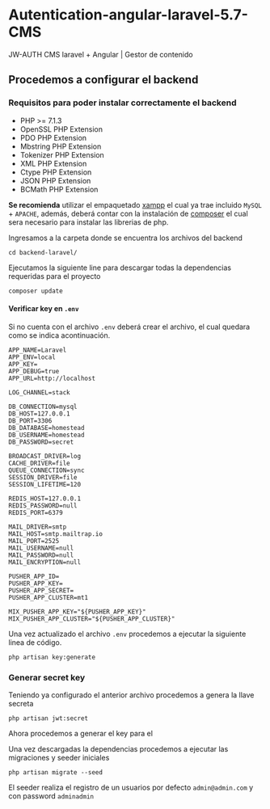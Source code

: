 # Autentication-angular-laravel-5.7-CMS
JW-AUTH CMS laravel + Angular | Gestor de contenido


## Procedemos a configurar el backend

### Requisitos para poder instalar correctamente el backend

- PHP >= 7.1.3
- OpenSSL PHP Extension
- PDO PHP Extension
- Mbstring PHP Extension
- Tokenizer PHP Extension
- XML PHP Extension
- Ctype PHP Extension
- JSON PHP Extension
- BCMath PHP Extension

**Se recomienda** utilizar el empaquetado [xampp](https://www.apachefriends.org/es/index.html) el cual ya trae incluido `MySQL` + `APACHE`, además, deberá contar con la instalación de [composer](https://getcomposer.org/) el cual sera necesario para instalar las librerias de php.

Ingresamos a la carpeta donde se encuentra los archivos del backend

```
cd backend-laravel/
```

Ejecutamos la siguiente line para descargar todas la dependencias requeridas para el proyecto

```
composer update
```

#### Verificar key en `.env`
Si no cuenta con el archivo `.env` deberá crear el archivo, el cual quedara como se indica acontinuación.

```
APP_NAME=Laravel
APP_ENV=local
APP_KEY=
APP_DEBUG=true
APP_URL=http://localhost

LOG_CHANNEL=stack

DB_CONNECTION=mysql
DB_HOST=127.0.0.1
DB_PORT=3306
DB_DATABASE=homestead
DB_USERNAME=homestead
DB_PASSWORD=secret

BROADCAST_DRIVER=log
CACHE_DRIVER=file
QUEUE_CONNECTION=sync
SESSION_DRIVER=file
SESSION_LIFETIME=120

REDIS_HOST=127.0.0.1
REDIS_PASSWORD=null
REDIS_PORT=6379

MAIL_DRIVER=smtp
MAIL_HOST=smtp.mailtrap.io
MAIL_PORT=2525
MAIL_USERNAME=null
MAIL_PASSWORD=null
MAIL_ENCRYPTION=null

PUSHER_APP_ID=
PUSHER_APP_KEY=
PUSHER_APP_SECRET=
PUSHER_APP_CLUSTER=mt1

MIX_PUSHER_APP_KEY="${PUSHER_APP_KEY}"
MIX_PUSHER_APP_CLUSTER="${PUSHER_APP_CLUSTER}"
```

Una vez actualizado el archivo `.env` procedemos a ejecutar la siguiente linea de código.
```
php artisan key:generate
```
### Generar secret key
Teniendo ya configurado el anterior archivo procedemos a genera la llave secreta
```
php artisan jwt:secret                                            
```

Ahora procedemos a generar el key para el 

Una vez descargadas la dependencias procedemos a ejecutar las migraciones y seeder iniciales

```
php artisan migrate --seed
```

El seeder realiza el registro de un usuarios por defecto `admin@admin.com`  y con password `adminadmin`

    


   
